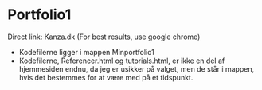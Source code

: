 # Portfolio1

Direct link: Kanza.dk (For best results, use google chrome)
- Kodefilerne ligger i mappen Minportfolio1
- Kodefilerne, Referencer.html og tutorials.html, er ikke en del af hjemmesiden endnu, da jeg er usikker på valget, men de står i mappen, hvis det bestemmes for at være med på et tidspunkt. 
